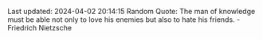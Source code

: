 Last updated: 2024-04-02 20:14:15
Random Quote: The man of knowledge must be able not only to love his enemies but also to hate his friends. - Friedrich Nietzsche